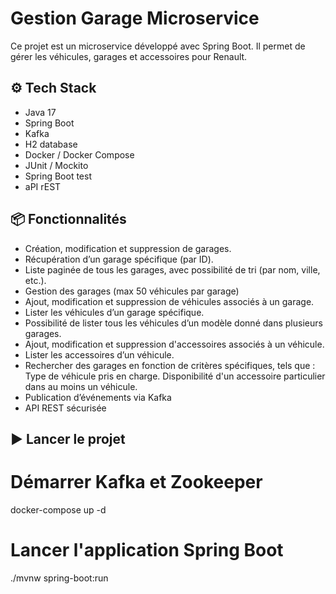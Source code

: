 ﻿# Gestion Garage Microservice

Ce projet est un microservice développé avec Spring Boot. Il permet de gérer les véhicules, garages et accessoires pour Renault.

## ⚙️ Tech Stack

- Java 17
- Spring Boot
- Kafka
- H2 database
- Docker / Docker Compose
- JUnit / Mockito
- Spring Boot test
- aPI rEST

## 📦 Fonctionnalités

- Création, modification et suppression de garages.
- Récupération d’un garage spécifique (par ID).
- Liste paginée de tous les garages, avec possibilité de tri (par nom, ville, etc.).
- Gestion des garages (max 50 véhicules par garage)
- Ajout, modification et suppression de véhicules associés à un garage.
- Lister les véhicules d’un garage spécifique.
- Possibilité de lister tous les véhicules d’un modèle donné dans plusieurs garages.
- Ajout, modification et suppression d'accessoires associés à un véhicule.
- Lister les accessoires d’un véhicule.
- Rechercher des garages en fonction de critères spécifiques, tels que :
  Type de véhicule pris en charge.
  Disponibilité d'un accessoire particulier dans au moins un véhicule.
- Publication d’événements via Kafka
- API REST sécurisée

## ▶️ Lancer le projet

# Démarrer Kafka et Zookeeper
docker-compose up -d

# Lancer l'application Spring Boot
./mvnw spring-boot:run
